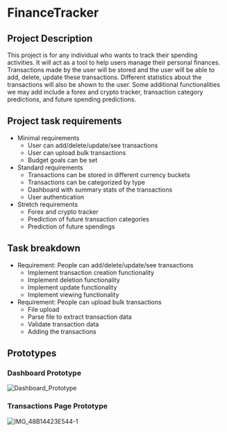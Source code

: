 # FinanceTracker
## Project Description
This project is for any individual who wants to track their spending activities. It will act as a tool to help users manage their
personal finances. Transactions made by the user will be stored and the user will be able to add, delete, update these transactions. Different statistics about the transactions will also be shown to the user.
Some additional functionalities we may add include a forex and crypto tracker, transaction category predictions, and future spending predictions.

## Project task requirements
- Minimal requirements
  - User can add/delete/update/see transactions
  - User can upload bulk transactions
  - Budget goals can be set
- Standard requirements
  - Transactions can be stored in different currency buckets
  - Transactions can be categorized by type
  - Dashboard with summary stats of the transactions
  - User authentication
- Stretch requirements
  - Forex and crypto tracker
  - Prediction of future transaction categories
  - Prediction of future spendings 

## Task breakdown
- Requirement: People can add/delete/update/see transactions
  - Implement transaction creation functionality
  - Implement deletion functionality
  - Implement update functionality
  - Implement viewing functionality
- Requirement: People can upload bulk transactions
  - File upload
  - Parse file to extract transaction data
  - Validate transaction data
  - Adding the transactions

## Prototypes
### Dashboard Prototype
![Dashboard_Prototype](https://github.com/chin9/FinanceTracker/assets/55860881/3a87d7ae-697c-4ec8-9778-ede283df9a2b)

### Transactions Page Prototype
![IMG_48B14423E544-1](https://github.com/chin9/FinanceTracker/assets/64379928/d860dcb9-eb36-4895-93c5-fda14a384530)
